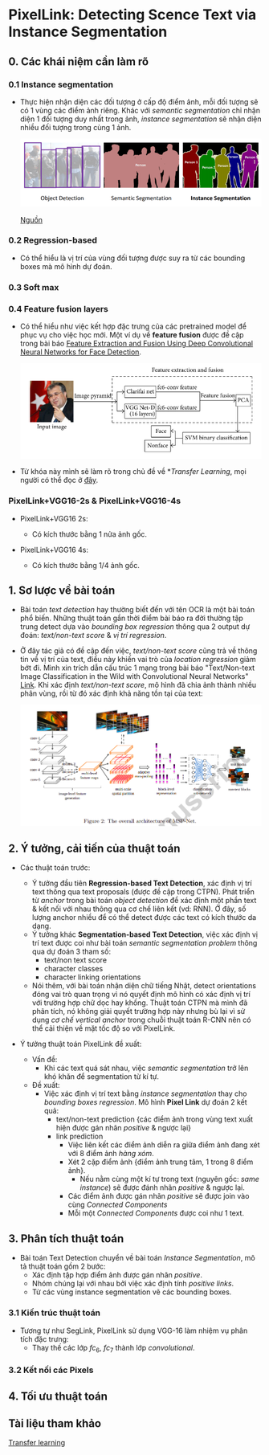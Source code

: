 # PixelLink: Detecting Scence Text via Instance Segmentation


## 0. Các khái niệm cần làm rõ

### 0.1 Instance segmentation

+ Thực hiện nhận diện các đối tượng ở cấp độ điểm ảnh, mỗi đối tượng sẽ có 1 vùng các điểm ảnh riêng. Khác với *semantic segmentation* chỉ nhận diện 1 đối tượng duy nhất trong ảnh, *instance segmentation* sẽ nhận diện nhiều đối tượng trong cùng 1 ảnh.

    ![Semantic & instance segmentation](figures/sematic_vs_instance.png)
        
    [Nguồn](https://towardsdatascience.com/understanding-semantic-segmentation-with-unet-6be4f42d4b47)

### 0.2 Regression-based
+ Có thể hiểu là vị trí của vùng đối tượng được suy ra từ các bounding boxes mà mô hình dự đoán. 

### 0.3 Soft max

### 0.4 Feature fusion layers
+ Có thể hiểu như việc kết hợp đặc trưng của các pretrained model để phục vụ cho việc học mới. Một ví dụ về **feature fusion** được đề cập trong bài báo [Feature Extraction and Fusion Using Deep Convolutional Neural Networks for Face Detection](https://www.hindawi.com/journals/mpe/2017/1376726/). 

    ![Feature fusion](figures/feature_fusion.png)
+ Từ khóa này mình sẽ làm rõ trong chủ đề về **Transfer Learning*, mọi người có thể đọc ở [đây](https://github.com/Doan-Nguyen/Deep_Learning_Notes/blob/master/Topics/TransferLearning/transfer_learning.md). 

### PixelLink+VGG16-2s & PixelLink+VGG16-4s
+ PixelLink+VGG16 2s: 
    - Có kích thước bằng 1 nửa ảnh gốc. 

+ PixelLink+VGG16 4s:
    - Có kích thước bằng 1/4 ảnh gốc.


## 1. Sơ lược về bài toán 
+ Bài toán *text detection* hay thường biết đến với tên OCR là một bài toán phổ biến. Những thuật toán gần thời điểm bài báo ra đời thường tập trung detect dựa vào *bounding box regression* thông qua 2 output dự đoán: *text/non-text score* & *vị trí regression*.

+ Ở đây tác giả có đề cập đến việc, *text/non-text score* cũng trả về thông tin về vị trí của text, điều này khiến vai trò của *location regression* giảm bớt đi. Mình xin trích dẫn cấu trúc 1 mạng trong bài báo "Text/Non-text Image Classification in the Wild with Convolutional Neural Networks" [Link](https://www.researchgate.net/publication/311578437_TextNon-text_Image_Classification_in_the_Wild_with_Convolutional_Neural_Networks). Khi xác định *text/non-text score*, mô hình đã chia ảnh thành nhiều phân vùng, rồi từ đó xác định khả năng tồn tại của text:        
        
    ![Text/non-text](figures/text-nontext.png)


## 2. Ý tưởng, cải tiến của thuật toán
+ Các thuật toán trước:  
    - Ý tưởng đầu tiên **Regression-based Text Detection**, xác định vị trí text thông qua text proposals (được đề cập trong CTPN). Phát triển từ *anchor* trong bài toán *object detection* đề xác định một phần text & kết nối với nhau thông qua cơ chế liên kết (vd: RNN). Ở đây, số lượng anchor nhiều để có thể detect được các text có kích thước da dạng.
    - Ý tưởng khác **Segmentation-based Text Detection**, việc xác định vị trí text được coi như bài toán *semantic segmentation problem* thông qua dự đoán 3 tham số:
        - text/non text score
        - character classes
        - character linking orientations 
    - Nói thêm, với bài toán nhận diện chữ tiếng Nhật, detect orientations đóng vai trò quan trọng vì nó quyết định mô hình có xác định vị trí với trường hợp chữ dọc hay khống. Thuật toán CTPN mà mình đã phân tích, nó không giải quyết trường hợp này nhưng bù lại vì sử dụng *cơ chế vertical anchor* trong chuỗi thuật toán R-CNN nên có thể cải thiện về mặt tốc độ so với PixelLink.

+ Ý tưởng thuật toán PixelLink đề xuất:
    - Vấn đề:
        - Khi các text quá sát nhau, việc *semantic segmentation* trở lên khó khăn để segmentation từ kí tự.
    - Đề xuất:
        - Việc xác định vị trí text bằng *instance segmentation* thay cho *bounding boxes regression*. Mô hình **Pixel Link** dự đoán 2 kết quả:
            - text/non-text prediction {các điểm ảnh trong vùng text xuất hiện được gán nhãn *positive* & ngược lại}
            - link prediction
                - Việc liên kết các điểm ảnh diễn ra giữa điểm ảnh đang xét với 8 điểm ảnh *hàng xóm*.
                - Xét 2 cặp điểm ảnh {điểm ảnh trung tâm, 1 trong 8 điểm ảnh}.
                    - Nếu nằm cùng một kí tự trong text (nguyên gốc: *same instance*) sẽ được đánh nhãn *positive* & ngược lại.
                - Các điểm ảnh được gán nhãn *positive* sẽ được join vào cùng *Connected Components*
                - Mỗi một *Connected Components* được coi như 1 text.


## 3. Phân tích thuật toán 
+ Bài toán Text Detection chuyển về bài toán *Instance Segmentation*, mô tả thuật toán gồm 2 bước:
    - Xác định tập hợp điểm ảnh được gán nhãn *positive*.
    - Nhóm chúng lại với nhau bởi việc xác định tính *positive links*. 
    - Từ các vùng instance segmentation vẽ các bounding boxes.

### 3.1 Kiến trúc thuật toán
+ Tương tự như SegLink, PixelLink sử dụng VGG-16 làm nhiệm vụ phân tích đặc trưng:
    - Thay thế các lớp $fc_6$, $fc_7$ thành lớp *convolutional*.

### 3.2 Kết nối các Pixels 

### 

## 4. Tối ưu thuật toán

## Tài liệu tham khảo
[]()
[Transfer learning](https://forum.machinelearningcoban.com/t/tong-hop-transfer-learning/5388)
